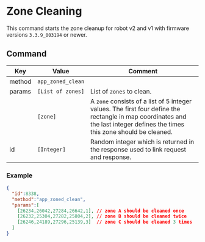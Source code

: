 # Zone Cleaning

This command starts the zone cleanup for robot v2 and v1 with firmware versions `3.3.9_003194` or newer.

## Command

| Key     | Value             | Comment                                                                                                                                                                     |
| ------- | -----------       | -------                                                                                                                                                                     |
| method  | `app_zoned_clean` |                                                                                                                                                                             |
| params  | `[List of zones]` | List of `zones` to clean.                                                                                                                                                   |
|         | `[zone]`          | A `zone` consists of a list of 5 integer values. The first four define the rectangle in map coordinates and the last integer defines the times this zone should be cleaned. |
| id      | `[Integer]`       | Random integer which is returned in the response used to link request and response.                                                                                         |

### Example
```json
{
  "id":8338,
  "method":"app_zoned_clean",
  "params":[
    [26234,26042,27284,26642,1], // zone A should be cleaned once
    [26232,25304,27282,25804,2], // zone B should be cleaned twice
    [26246,24189,27296,25139,3]  // zone C should be cleaned 3 times
  ]
}
```
